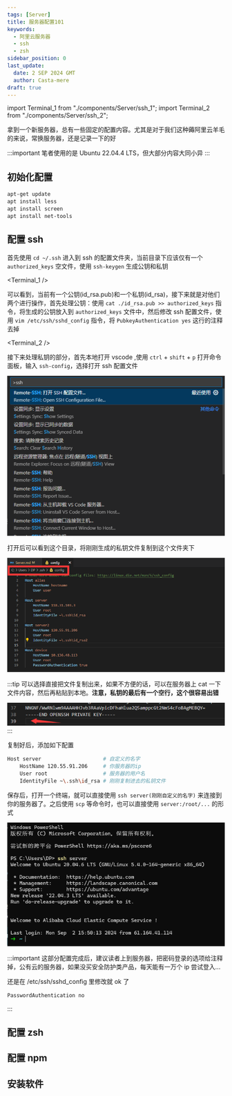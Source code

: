 ```yaml
---
tags: [Server]
title: 服务器配置101
keywords:
  - 阿里云服务器
  - ssh
  - zsh
sidebar_position: 0
last_update:
  date: 2 SEP 2024 GMT
  author: Casta-mere
draft: true
---
```


import Terminal_1 from "./components/Server/ssh_1";
import Terminal_2 from "./components/Server/ssh_2";

拿到一个新服务器，总有一些固定的配置内容。尤其是对于我们这种薅阿里云羊毛的来说，常换服务器，还是记录一下的好

:::important
笔者使用的是 Ubuntu 22.04.4 LTS，但大部分内容大同小异
:::

## 初始化配置

```bash
apt-get update
apt install less
apt install screen
apt install net-tools
```

## 配置 ssh

首先使用 `cd ~/.ssh` 进入到 ssh 的配置文件夹，当前目录下应该仅有一个 `authorized_keys` 空文件，使用 `ssh-keygen` 生成公钥和私钥

<Terminal_1 />

可以看到，当前有一个公钥(id_rsa.pub)和一个私钥(id_rsa)，接下来就是对他们两个进行操作，首先处理公钥：使用 `cat ./id_rsa.pub >> authorized_keys` 指令，将生成的公钥放入到 `authorized_keys` 文件中，然后修改 ssh 配置文件，使用 `vim /etc/ssh/sshd_config` 指令，将 `PubkeyAuthentication yes` 这行的注释去掉

<Terminal_2 />

接下来处理私钥的部分，首先本地打开 vscode ,使用 `ctrl` + `shift` + `p` 打开命令面板，输入 `ssh-config`，选择打开 ssh 配置文件

![ssh config](./image/Server/sshConfig.png)

打开后可以看到这个目录，将刚刚生成的私钥文件复制到这个文件夹下

![ssh config file](./image/Server/sshConfig2.png)

:::tip
可以选择直接把文件复制出来，如果不方便的话，可以在服务器上 cat 一下文件内容，然后再粘贴到本地。**注意，私钥的最后有一个空行，这个很容易出错**

![important](./image/Server/sshConfig3.png)
:::

复制好后，添加如下配置

```bash showLineNumbers title=".ssh\config"
Host server                    # 自定义的名字
    HostName 120.55.91.206     # 你服务器的ip
    User root                  # 服务器的用户名
    IdentityFile ~\.ssh\id_rsa # 刚刚复制进去的私钥文件
```

保存后，打开一个终端，就可以直接使用 `ssh server(刚刚自定义的名字)` 来连接到你的服务器了。之后使用 `scp` 等命令时，也可以直接使用 `server:/root/...` 的形式

![ssh success](./image/Server/sshSuccess.png)

:::important
这部分配置完成后，建议读者上到服务器，把密码登录的选项给注释掉，公有云的服务器，如果没买安全防护类产品，每天能有一万个 ip 尝试登入...

还是在 /etc/ssh/sshd_config 里修改就 ok 了

```bash
PasswordAuthentication no
```

:::

## 配置 zsh

## 配置 npm

## 安装软件
